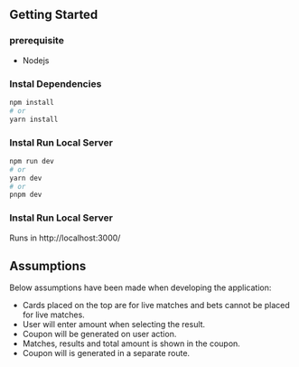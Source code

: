 ## Getting Started

### prerequisite

- Nodejs

### Instal Dependencies 
```bash
npm install
# or
yarn install
```
### Instal Run Local Server 

```bash
npm run dev
# or
yarn dev
# or
pnpm dev
```
### Instal Run Local Server
Runs in http://localhost:3000/

## Assumptions

Below assumptions have been made when developing the application:

- Cards placed on the top are for live matches and bets cannot be placed for live matches.
- User will enter amount when selecting the result.
- Coupon will be generated on user action.
- Matches, results and total amount is shown in the coupon.
- Coupon will is generated in a separate route.
